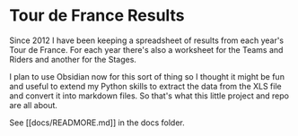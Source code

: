 # Tour de France Results

Since 2012 I have been keeping a spreadsheet of results from each year's Tour de France. For each year there's also a worksheet for the Teams and Riders and another for the Stages.

I plan to use Obsidian now for this sort of thing so I thought it might be fun and useful to extend my Python skills to extract the data from the XLS file and convert it into markdown files. So that's what this little project and repo are all about.

See [[docs/READMORE.md]] in the docs folder.




